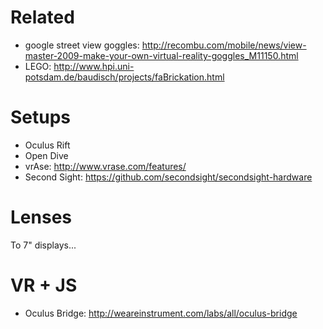 Related
=======

- google street view goggles: http://recombu.com/mobile/news/view-master-2009-make-your-own-virtual-reality-goggles_M11150.html
- LEGO: http://www.hpi.uni-potsdam.de/baudisch/projects/faBrickation.html

Setups
======

- Oculus Rift
- Open Dive
- vrAse: http://www.vrase.com/features/
- Second Sight: https://github.com/secondsight/secondsight-hardware

Lenses
======

To 7" displays...

VR + JS
=======

- Oculus Bridge: http://weareinstrument.com/labs/all/oculus-bridge
